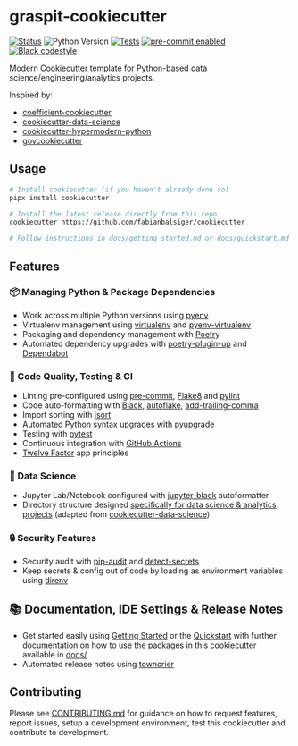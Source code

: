 # graspit-cookiecutter

<!-- badges-begin -->

[![Status][status badge]][status badge]
![Python Version][python version badge]
[![Tests][github actions badge]][github actions page]
[![pre-commit enabled][pre-commit badge]][pre-commit project]
[![Black codestyle][black badge]][black project]

[black badge]: https://img.shields.io/badge/code%20style-black-000000.svg
[black project]: https://github.com/psf/black
[github actions badge]: https://github.com/fabianbalsiger/cookiecutter/actions/workflows/main.yaml/badge.svg
[github actions page]: https://github.com/fabianbalsiger/cookiecutter/actions/workflows/main.yaml?query=workflow%3ACI
[pre-commit badge]: https://img.shields.io/badge/pre--commit-enabled-brightgreen?logo=pre-commit&logoColor=white
[pre-commit project]: https://pre-commit.com/
[python version badge]: https://img.shields.io/badge/python-3.6%20%7C%203.7%20%7C%203.8%20%7C%203.9%20%7C%203.10-blue
[status badge]: https://badgen.net/badge/status/alpha/d8624d

<!-- badges-end -->

Modern [Cookiecutter] template for Python-based data science/engineering/analytics projects.

Inspired by:

- [coefficient-cookiecutter]
- [cookiecutter-data-science]
- [cookiecutter-hypermodern-python]
- [govcookiecutter]

## Usage

```sh
# Install cookiecutter (if you haven't already done so)
pipx install cookiecutter

# Install the latest release directly from this repo
cookiecutter https://github.com/fabianbalsiger/cookiecutter

# Follow instructions in docs/getting_started.md or docs/quickstart.md
```

## Features

<!-- features-begin -->

### 📦 Managing Python & Package Dependencies

- Work across multiple Python versions using [pyenv]
- Virtualenv management using [virtualenv] and [pyenv-virtualenv]
- Packaging and dependency management with [Poetry]
- Automated dependency upgrades with [poetry-plugin-up] and [Dependabot]

### 👷 Code Quality, Testing & CI

- Linting pre-configured using [pre-commit], [Flake8] and [pylint]
- Code auto-formatting with [Black], [autoflake], [add-trailing-comma]
- Import sorting with [isort]
- Automated Python syntax upgrades with [pyupgrade]
- Testing with [pytest]
- Continuous integration with [GitHub Actions]
- [Twelve Factor] app principles

### 🤖 Data Science

- Jupyter Lab/Notebook configured with [jupyter-black] autoformatter
- Directory structure designed [specifically for data science & analytics
  projects](https://drivendata.github.io/cookiecutter-data-science/#directory-structure) (adapted
  from [cookiecutter-data-science])

### 🔒 Security Features

- Security audit with [pip-audit] and [detect-secrets]
- Keep secrets & config out of code by loading as environment variables using [direnv]

## 📚 Documentation, IDE Settings & Release Notes

- Get started easily using [Getting Started]({{cookiecutter.repo_name}}/docs/getting_started.md) or
  the [Quickstart]({{cookiecutter.repo_name}}/docs/quickstart.md) with further documentation on how
  to use the packages in this cookiecutter available in [docs/]({{cookiecutter.repo_name}}/docs/)
- Automated release notes using [towncrier]

<!-- features-end -->

## Contributing

Please see [CONTRIBUTING.md](CONTRIBUTING.md) for guidance on how to request features, report
issues, setup a development environment, test this cookiecutter and contribute to development.

[add-trailing-comma]: https://github.com/asottile/add-trailing-comma
[autoflake]: https://github.com/pycqa/autoflake
[black]: https://github.com/psf/black
[coefficient-cookiecutter]: https://github.com/CoefficientSystems/coefficient-cookiecutter
[cookiecutter-data-science]: https://drivendata.github.io/cookiecutter-data-science/
[cookiecutter-hypermodern-python]: https://github.com/cjolowicz/cookiecutter-hypermodern-python
[cookiecutter]: https://github.com/cookiecutter/cookiecutter
[dependabot]: https://github.com/dependabot
[detect-secrets]: https://github.com/yelp/detect-secrets
[direnv]: https://direnv.net/
[flake8]: https://flake8.pycqa.org/
[github actions]: https://github.com/features/actions
[govcookiecutter]: https://best-practice-and-impact.github.io/govcookiecutter/#govcookiecutter
[isort]: https://pycqa.github.io/isort/
[jupyter-black]: https://pypi.org/project/jupyter-black/
[pip-audit]: https://pypi.org/project/pip-audit/
[poetry]: https://python-poetry.org/
[poetry-plugin-up]: https://github.com/MousaZeidBaker/poetry-plugin-up
[pre-commit]: https://pre-commit.com/
[pyenv-virtualenv]: https://github.com/pyenv/pyenv-virtualenv
[pyenv]: https://github.com/pyenv/pyenv
[pylint]: https://pypi.org/project/pylint/
[pytest]: https://docs.pytest.org/
[pyupgrade]: https://github.com/asottile/pyupgrade
[towncrier]: https://github.com/twisted/towncrier
[twelve factor]: https://12factor.net/
[virtualenv]: https://pypi.org/project/virtualenv/
